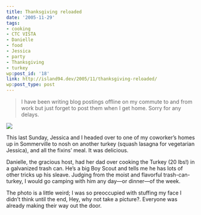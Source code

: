 ```yaml
---
title: Thanksgiving reloaded
date: '2005-11-29'
tags:
- cooking
- CTC VISTA
- Danielle
- food
- Jessica
- party
- Thanksgiving
- turkey
wp:post_id: '18'
link: http://island94.dev/2005/11/thanksgiving-reloaded/
wp:post_type: post
---
```


>  

> I have been writing blog postings offline on my commute to and from work but just forget to post them when I get home. Sorry for any delays.

[ ![](http://static.flickr.com/20/68517300_e2619db2fd_m.jpg) ](href=http://www.flickr.com/photos/atomicworkshop/68517300/)  
    
This last Sunday, Jessica and I headed over to one of my coworker’s homes up in Sommerville to nosh on another turkey (squash lasagna for vegetarian Jessica), and all the fixins’ meal. It was delicious.  

Danielle, the gracious host, had her dad over cooking the Turkey (20 lbs!) in a galvanized trash can. He’s a big Boy Scout and tells me he has lots of other tricks up his sleave. Judging from the moist and flavorful trash-can-turkey, I would go camping with him any day—or dinner—of the week.

The photo is a little weird; I was so preoccupied with stuffing my face I didn’t think until the end, Hey, why not take a picture?. Everyone was already making their way out the door.